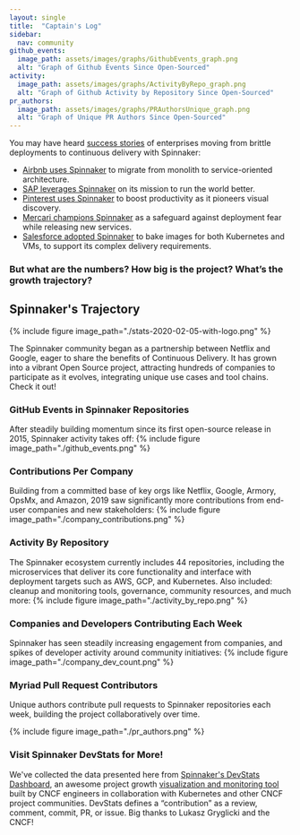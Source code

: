 ```yaml
---
layout: single
title:  "Captain's Log"
sidebar:
  nav: community
github_events:
  image_path: assets/images/graphs/GithubEvents_graph.png
  alt: "Graph of Github Events Since Open-Sourced"
activity:
  image_path: assets/images/graphs/ActivityByRepo_graph.png
  alt: "Graph of Github Activity by Repository Since Open-Sourced"
pr_authors:
  image_path: assets/images/graphs/PRAuthorsUnique_graph.png
  alt: "Graph of Unique PR Authors Since Open-Sourced"
---
```


You may have heard [success stories](/success-stories/) of enterprises moving from brittle deployments to continuous delivery with Spinnaker:
* [Airbnb uses Spinnaker](https://techbeacon.com/app-dev-testing/how-airbnb-scaled-its-migration-continuous-delivery-spinnaker) to migrate from monolith to service-oriented architecture.
* [SAP leverages Spinnaker](https://blog.spinnaker.io/pipeline-redemption-how-spinnaker-is-shaping-delivery-excellence-at-sap-3b3c931b4f63?) on its mission to run the world better.
* [Pinterest uses Spinnaker](https://devops.com/devops-chat-ci-cd-velocity-for-large-monolithic-services-with-pinterest/) to boost productivity as it pioneers visual discovery.
* [Mercari champions Spinnaker](https://speakerdeck.com/tcnksm/continuous-delivery-for-microservices-with-spinnaker-at-mercari) as a safeguard against deployment fear while releasing new services.
* [Salesforce adopted Spinnaker](https://engineering.salesforce.com/salesforce-speakers-at-spinnaker-summit-and-kubecon-2019-d968292fd681) to bake images for both Kubernetes and VMs, to support its complex delivery requirements.

### But what are the numbers? How big is the project? What’s the growth trajectory?

## Spinnaker's Trajectory

{%
  include
  figure
  image_path="./stats-2020-02-05-with-logo.png"
%}

The Spinnaker community began as a partnership between Netflix and Google, eager to share the benefits of Continuous Delivery. It has grown into a vibrant Open Source project, attracting hundreds of companies to participate as it evolves, integrating unique use cases and tool chains. Check it out!

### GitHub Events in Spinnaker Repositories

After steadily building momentum since its first open-source release in 2015, Spinnaker activity takes off:
{%
  include
  figure
  image_path="./github_events.png"
%}

### Contributions Per Company

Building from a committed base of key orgs like Netflix, Google, Armory, OpsMx, and Amazon, 2019 saw significantly more contributions from end-user companies and new stakeholders:
{%
  include
  figure
  image_path="./company_contributions.png"
%}

### Activity By Repository

The Spinnaker ecosystem currently includes 44 repositories, including the microservices that deliver its core functionality and interface with deployment targets such as AWS, GCP, and Kubernetes. Also included: cleanup and monitoring tools, governance, community resources, and much more:
{%
  include
  figure
  image_path="./activity_by_repo.png"
%}

### Companies and Developers Contributing Each Week

Spinnaker has seen steadily increasing engagement from companies, and spikes of developer activity around community initiatives:
{%
  include
  figure
  image_path="./company_dev_count.png"
%}

### Myriad Pull Request Contributors

Unique authors contribute pull requests to Spinnaker repositories each week, building the project collaboratively over time.

{%
  include
  figure
  image_path="./pr_authors.png"
%}

### Visit Spinnaker DevStats for More!

We've collected the data presented here from [Spinnaker's DevStats Dashboard](https://spinnaker.devstats.cd.foundation/), an awesome project growth [visualization and monitoring tool](https://github.com/cncf/devstats) built by CNCF engineers in collaboration with Kubernetes and other CNCF project communities. DevStats defines a “contribution” as a review, comment, commit, PR, or issue. Big thanks to Lukasz Gryglicki and the CNCF!
